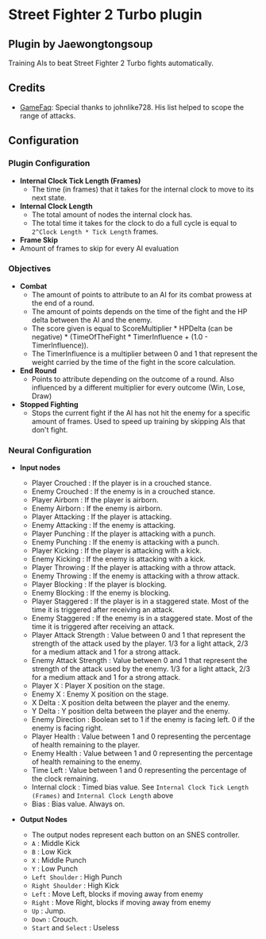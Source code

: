 # Street Fighter 2 Turbo plugin
Plugin by Jaewongtongsoup
-------
Training AIs to beat Street Fighter 2 Turbo fights automatically.

## Credits

* [GameFaq](https://gamefaqs.gamespot.com/snes/588701-street-fighter-ii-turbo/faqs/63633): Special thanks to johnlike728. His list helped to scope the range of attacks. 

## Configuration

### Plugin Configuration
* **Internal Clock Tick Length (Frames)**
  * The time (in frames) that it takes for the internal clock to move to its next state.
* **Internal Clock Length**
  * The total amount of nodes the internal clock has.
  * The total time it takes for the clock to do a full cycle is equal to `2^Clock Length * Tick Length` frames.
 * **Frame Skip**
  * Amount of frames to skip for every AI evaluation

### Objectives

* **Combat**
  * The amount of points to attribute to an AI for its combat prowess at the end of a round. 
  * The amount of points depends on the time of the fight and the HP delta between the AI and the enemy.
  * The score given is equal to ScoreMultiplier * HPDelta (can be negative) * (TimeOfTheFight * TimerInfluence + (1.0 - TimerInfluence)).
  * The TimerInfluence is a multiplier between 0 and 1 that represent the weight carried by the time of the fight in the score calculation.
* **End Round**
  * Points to attribute depending on the outcome of a round. Also influenced by a different multiplier for every outcome (Win, Lose, Draw)
* **Stopped Fighting**
  * Stops the current fight if the AI has not hit the enemy for a specific amount of frames. Used to speed up training by skipping AIs that don't fight.


### Neural Configuration

* **Input nodes**
  * Player Crouched : If the player is in a crouched stance.
  * Enemy Crouched : If the enemy is in a crouched stance.
  * Player Airborn : If the player is airborn.
  * Enemy Airborn : If the enemy is airborn.
  * Player Attacking : If the player is attacking.
  * Enemy Attacking : If the enemy is attacking.
  * Player Punching : If the player is attacking with a punch.
  * Enemy Punching : If the enemy is attacking with a punch.
  * Player Kicking : If the player is attacking with a kick.
  * Enemy Kicking : If the enemy is attacking with a kick.
  * Player Throwing : If the player is attacking with a throw attack.
  * Enemy Throwing : If the enemy is attacking with a throw attack.
  * Player Blocking : If the player is blocking.
  * Enemy Blocking : If the enemy is blocking.
  * Player Staggered : If the player is in a staggered state. Most of the time it is triggered after receiving an attack.
  * Enemy Staggered : If the enemy is in a staggered state. Most of the time it is triggered after receiving an attack.
  * Player Attack Strength : Value between 0 and 1 that represent the strength of the attack used by the player. 1/3 for a light attack, 2/3 for a medium attack and 1 for a strong attack.
  * Enemy Attack Strength : Value between 0 and 1 that represent the strength of the attack used by the enemy. 1/3 for a light attack, 2/3 for a medium attack and 1 for a strong attack.
  * Player X : Player X position on the stage.
  * Enemy X : Enemy X position on the stage.
  * X Delta : X position delta between the player and the enemy.
  * Y Delta : Y position delta between the player and the enemy.
  * Enemy Direction : Boolean set to 1 if the enemy is facing left. 0 if the enemy is facing right.
  * Player Health : Value between 1 and 0 representing the percentage of health remaining to the player.
  * Enemy Health : Value between 1 and 0 representing the percentage of health remaining to the enemy.
  * Time Left : Value between 1 and 0 representing the percentage of the clock remaining.
  * Internal clock : Timed bias value. See `Internal Clock Tick Length (Frames)` and `Internal Clock Length` above
  * Bias : Bias value. Always on.

* **Output Nodes**
  * The output nodes represent each button on an SNES controller.
  * `A` : Middle Kick
  * `B` : Low Kick
  * `X` : Middle Punch
  * `Y` : Low Punch
  * `Left Shoulder` : High Punch
  * `Right Shoulder` : High Kick
  * `Left` : Move Left, blocks if moving away from enemy
  * `Right` : Move Right, blocks if moving away from enemy
  * `Up` : Jump.
  * `Down` : Crouch.
  * `Start` and `Select` : Useless